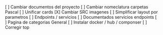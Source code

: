 [ ] Cambiar documentos del proyecto
[ ] Cambiar nomeclatura carpetas Pascal
[ ] Unificar cards
[X] Cambiar SRC imagenes
[ ] Simplificar layout por parametros
[ ] Endpoints / servicios
[ ] Documentados servicios endpoints
[ ] Pagina de categorias General
[ ] Instalar docker / hub / componser 
[ ] Corregir top
